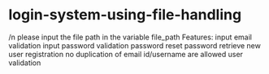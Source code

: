 # login-system-using-file-handling
/n please input the file path in the variable file_path 
Features:
input email validation
input password validation
password reset
password retrieve
new user registration
no duplication of email id/username are allowed
user validation

